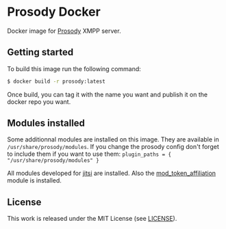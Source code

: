 # Prosody Docker

Docker image for [Prosody](https://prosody.im/) XMPP server.

## Getting started

To build this image run the following command:

```bash
$ docker build -r prosody:latest
```

Once build, you can tag it with the name you want and publish it on the docker repo you want.

## Modules installed

Some additionnal modules are installed on this image. They are available in `/usr/share/prosody/modules`.
If you change the prosody config don't forget to include them if you want to use them: `plugin_paths = { "/usr/share/prosody/modules" }`

All modules developed for [jitsi](https://meet.jit.si/) are installed. Also the [mod_token_affiliation](https://raw.githubusercontent.com/emrahcom/emrah-buster-templates/6ae86bbff1459b669b311f3ec00946921cd683c9/machines/eb-jitsi/usr/share/jitsi-meet/prosody-plugins/mod_token_affiliation.lua) module is installed.



## License

This work is released under the MIT License (see [LICENSE](./LICENSE)).


